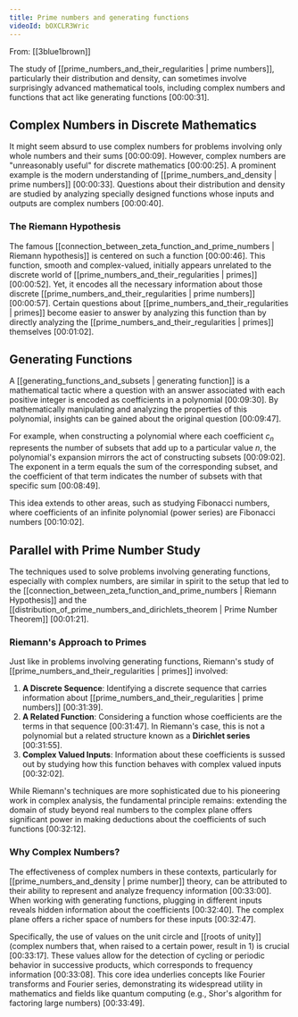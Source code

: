 ```yaml
---
title: Prime numbers and generating functions
videoId: bOXCLR3Wric
---
```


From: [[3blue1brown]] <br/> 

The study of [[prime_numbers_and_their_regularities | prime numbers]], particularly their distribution and density, can sometimes involve surprisingly advanced mathematical tools, including complex numbers and functions that act like generating functions [00:00:31].

## Complex Numbers in Discrete Mathematics
It might seem absurd to use complex numbers for problems involving only whole numbers and their sums [00:00:09]. However, complex numbers are "unreasonably useful" for discrete mathematics [00:00:25]. A prominent example is the modern understanding of [[prime_numbers_and_density | prime numbers]] [00:00:33]. Questions about their distribution and density are studied by analyzing specially designed functions whose inputs and outputs are complex numbers [00:00:40].

### The Riemann Hypothesis
The famous [[connection_between_zeta_function_and_prime_numbers | Riemann hypothesis]] is centered on such a function [00:00:46]. This function, smooth and complex-valued, initially appears unrelated to the discrete world of [[prime_numbers_and_their_regularities | primes]] [00:00:52]. Yet, it encodes all the necessary information about those discrete [[prime_numbers_and_their_regularities | prime numbers]] [00:00:57]. Certain questions about [[prime_numbers_and_their_regularities | primes]] become easier to answer by analyzing this function than by directly analyzing the [[prime_numbers_and_their_regularities | primes]] themselves [00:01:02].

## Generating Functions
A [[generating_functions_and_subsets | generating function]] is a mathematical tactic where a question with an answer associated with each positive integer is encoded as coefficients in a polynomial [00:09:30]. By mathematically manipulating and analyzing the properties of this polynomial, insights can be gained about the original question [00:09:47].

For example, when constructing a polynomial where each coefficient $c_n$ represents the number of subsets that add up to a particular value $n$, the polynomial's expansion mirrors the act of constructing subsets [00:09:02]. The exponent in a term equals the sum of the corresponding subset, and the coefficient of that term indicates the number of subsets with that specific sum [00:08:49].

This idea extends to other areas, such as studying Fibonacci numbers, where coefficients of an infinite polynomial (power series) are Fibonacci numbers [00:10:02].

## Parallel with Prime Number Study
The techniques used to solve problems involving generating functions, especially with complex numbers, are similar in spirit to the setup that led to the [[connection_between_zeta_function_and_prime_numbers | Riemann Hypothesis]] and the [[distribution_of_prime_numbers_and_dirichlets_theorem | Prime Number Theorem]] [00:01:21].

### Riemann's Approach to Primes
Just like in problems involving generating functions, Riemann's study of [[prime_numbers_and_their_regularities | primes]] involved:
1.  **A Discrete Sequence**: Identifying a discrete sequence that carries information about [[prime_numbers_and_their_regularities | prime numbers]] [00:31:39].
2.  **A Related Function**: Considering a function whose coefficients are the terms in that sequence [00:31:47]. In Riemann's case, this is not a polynomial but a related structure known as a **Dirichlet series** [00:31:55].
3.  **Complex Valued Inputs**: Information about these coefficients is sussed out by studying how this function behaves with complex valued inputs [00:32:02].

While Riemann's techniques are more sophisticated due to his pioneering work in complex analysis, the fundamental principle remains: extending the domain of study beyond real numbers to the complex plane offers significant power in making deductions about the coefficients of such functions [00:32:12].

### Why Complex Numbers?
The effectiveness of complex numbers in these contexts, particularly for [[prime_numbers_and_density | prime number]] theory, can be attributed to their ability to represent and analyze frequency information [00:33:00]. When working with generating functions, plugging in different inputs reveals hidden information about the coefficients [00:32:40]. The complex plane offers a richer space of numbers for these inputs [00:32:47].

Specifically, the use of values on the unit circle and [[roots of unity]] (complex numbers that, when raised to a certain power, result in 1) is crucial [00:33:17]. These values allow for the detection of cycling or periodic behavior in successive products, which corresponds to frequency information [00:33:08]. This core idea underlies concepts like Fourier transforms and Fourier series, demonstrating its widespread utility in mathematics and fields like quantum computing (e.g., Shor's algorithm for factoring large numbers) [00:33:49].